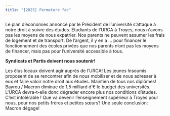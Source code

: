```yaml
---
title: "[2025] Fermeture fac"
---
```


Le plan d’économies annoncé par le Président de l’université s’attaque à notre
droit à suivre des études. Étudiants de l’URCA à Troyes, nous n'avons pas les
moyens de nous expatrier. Nos parents ne peuvent assumer les frais de logement
et de transport. De l’argent, il y en a … pour financer le fonctionnement des
écoles privées que nos parents n’ont pas les moyens de financer, mais pas pour
l’université accessible à tous.

**Syndicats et Partis doivent nous soutenir!**

Les élus locaux doivent agir auprès de l’URCA! Les jeunes Insoumis proposent de
se rencontrer afin de nous mobiliser et de nous adresser à eux et faire valoir
notre droit aux études. Maintien de tous nos diplômes! Bayrou / Macron diminue
de 1,5 milliard d’€ le budget des universités. L'URCA devra-t-elle donc dégrader
encore plus nos conditions d’études. C’est intolérable ! Que va devenir
l’enseignement supérieur à Troyes pour nous, pour nos petits frères et petites
sœurs? Une seule conclusion: Macron dégage!
